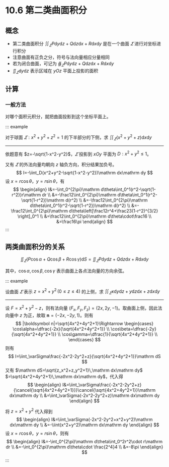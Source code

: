 # 10.6 第二类曲面积分

## 概念

- 第二类曲面积分 $\displaystyle\iint_\varSigma P\mathrm dy\mathrm dz+Q\mathrm dz\mathrm dx+R\mathrm dx\mathrm dy$ 是在一个曲面 $\varSigma$ 进行对坐标进行积分
- 注意曲面有正负之分，符号与法向量相应分量相同
- 若为闭合曲面，可记为 $\displaystyle\oiint_\varSigma P\mathrm dy\mathrm dz+Q\mathrm dz\mathrm dx+R\mathrm dx\mathrm dy$
- $\displaystyle\iint_\varSigma\mathrm dy\mathrm dz$ 表示区域在 $yOz$ 平面上投影的面积

## 计算

### 一般方法

对哪个面积元积分，就把曲面投影到这个坐标平面上。

::: example

对于球面 $\varSigma:x^2+y^2+z^2=1$ 的下半部分的下侧，求 $\displaystyle\iint_\varSigma(x^2+y^2+z)\mathrm dx\mathrm dy$

---

依题意有 $z=-\sqrt{1-x^2-y^2}$，$\varSigma$ 投影到 $xOy$ 平面为 $D:x^2+y^2\le 1$。

又有 $\varSigma$ 的外法向量均朝向 $z$ 轴负方向，积分结果加负号。
$$
I=-\iint_D(x^2+y^2-\sqrt{1-x^2-y^2})\mathrm dx\mathrm dy
$$
设 $x=r\cos\theta$，$y=r\sin\theta$，有
$$
\begin{align}
I&=-\int_0^{2\pi}\mathrm d\theta\int_0^1(r^2-\sqrt{1-r^2})r\mathrm dr \\
&=-\frac12\int_0^{2\pi}\mathrm d\theta\int_0^1(r^2-\sqrt{1-r^2})\mathrm d(r^2) \\
&=-\frac12\int_0^{2\pi}\mathrm d\theta\int_0^1(r^2-\sqrt{1-r^2})\mathrm d(r^2) \\
&=-\frac12\int_0^{2\pi}\mathrm d\theta\left[\frac12r^4+\frac23(1-r^2)^{3/2} \right]_0^1 \\
&=\frac12\int_0^{2\pi}\mathrm d\theta\cdot\frac16 \\
&=\frac16\pi
\end{align}
$$
:::

## 两类曲面积分的关系

$$
\iint_\varSigma(P\cos\alpha+Q\cos\beta+R\cos\gamma)\mathrm dS=\iint_\varSigma P\mathrm dy\mathrm dz+Q\mathrm dz\mathrm dx+R\mathrm dx\mathrm dy
$$

其中，$\cos\alpha,\cos\beta,\cos\gamma$ 表示曲面上各点法向量的方向余弦。

::: example

设曲面 $\varSigma$ 表示 $z=x^2+y^2\,(0\le z\le 4)$ 的上侧，求 $\displaystyle\iint_\varSigma x\mathrm dy\mathrm dz+y\mathrm dz\mathrm dx+z\mathrm dx\mathrm dy$

---

设 $F=x^2+y^2-z$，则有法向量 $(F_x,F_y,F_z)=(2x,2y,-1)$。取曲面上侧，因此法向量中 $z$ 为正，故取 $\boldsymbol n=(-2x,-2y,1)$。则有
$$
|\boldsymbol n|=\sqrt{4x^2+4y^2+1}\Rightarrow
\begin{cases}
\cos\alpha=\dfrac{-2x}{\sqrt{4x^2+4y^2+1}} \\
\cos\beta=\dfrac{-2y}{\sqrt{4x^2+4y^2+1}} \\
\cos\gamma=\dfrac{1}{\sqrt{4x^2+4y^2+1}} \\
\end{cases}
$$
则有
$$
I=\iint_\varSigma\frac{-2x^2-2y^2+z}{\sqrt{4x^2+4y^2+1}}\mathrm dS
$$
又有 $\mathrm dS=\sqrt{z_x^2+z_y^2+1}\,\mathrm dx\mathrm dy$ $=\sqrt{4x^2+4y^2+1}\,\mathrm dx\mathrm dy$，代入得
$$
\begin{align}
I&=\iint_\varSigma\frac{-2x^2-2y^2+z}{\cancel{\sqrt{4x^2+4y^2+1}}}\cancel{\sqrt{4x^2+4y^2+1}}\mathrm dx\mathrm dy \\
&=\iint_\varSigma(-2x^2-2y^2+z)\mathrm dx\mathrm dy
\end{align}
$$

将 $z=x^2+y^2$ 代入得到
$$
\begin{align}
I&=\iint_\varSigma(-2x^2-2y^2+x^2+y^2)\mathrm dx\mathrm dy \\
&=-\iint(x^2+y^2)\mathrm dx\mathrm dy
\end{align}
$$
设 $x=r\cos\theta$，$y=r\sin\theta$，则有
$$
\begin{align}
I&=-\int_0^{2\pi}\mathrm d\theta\int_0^2r^2\cdot r\mathrm dr \\
&=-\int_0^{2\pi}\mathrm d\theta\cdot \frac{2^4}4 \\
&=-8\pi
\end{align}
$$
:::
